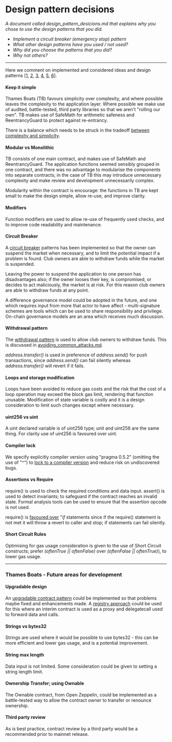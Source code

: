 
# Design pattern decisions 

*A document called design_pattern_desicions.md that explains why you chose to use the design patterns that you did.*
* *Implement a circuit breaker (emergency stop) pattern*
* *What other design patterns have you used / not used?*
* *Why did you choose the patterns that you did?*
* *Why not others?*
---
Here we comment on implemented and considered ideas and design patterns [[1](https://medium.com/coinmonks/common-attacks-in-solidity-and-how-to-defend-against-them-9bc3994c7c18), [2](https://solidity.readthedocs.io/en/v0.5.2/common-patterns.html), [3](https://medium.com/coinmonks/optimizing-your-solidity-contracts-gas-usage-9d65334db6c7), [4](https://github.com/ConsenSys/smart-contract-best-practices/blob/master/docs/recommendations.md), [5](https://github.com/cjgdev/smart-contract-patterns), [6](https://consensys.github.io/smart-contract-best-practices/)].

#### Keep it simple
Thames Boats (TB) favours simplicity over complexity, and where possible leaves the complexity to the application layer. Where possible we make use of audited, battle-tested, third party libraries so that we aren't "rolling our own". TB makes use of SafeMath for arithmetic safeness and ReentrancyGuard to protect against re-entrancy. 

There is a balance which needs to be struck in the tradeoff [between complexity and simplicity](https://consensys.github.io/smart-contract-best-practices/general_philosophy/). 

#### Modular vs Monolithic
TB consists of one main contract, and makes use of SafeMath and ReentrancyGuard. The application functions seemed sensibly grouped in one contract, and there was no advantage to modularise the components into separate contracts; in the case of TB this may introduce unnecessary complexity and make review and development unnecessarily complex.

Modularity within the contract is encourage: the functions in TB are kept small to make the design simple, allow re-use, and improve clarity.

#### Modifiers
Function modifiers are used to allow re-use of frequently used checks, and to improve code readability and maintenance. 

#### Circuit Breaker
A [circuit breaker](https://github.com/ConsenSys/smart-contract-best-practices/blob/master/docs/software_engineering.md#circuit-breakers-pause-contract-functionality) patterns has been implemented so that the owner can suspend the market when necessary, and to limit the potential impact if a problem is found. Club owners are able to withdraw funds while the market is suspended.

Leaving the power to suspend the application to one person has disadvantages also; if the owner looses their key, is compromised, or decides to act maliciously, the market is at risk. For this reason club owners are able to withdraw funds at any point. 

A difference governance model could be adopted in the future, and one which requires input from more that actor to have affect - multi-signature schemes are tools which can be used to share responsibility and privilege. On-chain governance models are an area which receives much discussion.

#### Withdrawal pattern
The [withdrawal pattern](https://solidity.readthedocs.io/en/v0.5.2/common-patterns.html) is used to allow club owners to withdraw funds. This is discussed in <a href="https://github.com/ryanwdavies/final-project-ThamesBoats/blob/master/avoiding_common_attacks.md" target="_blank"> avoiding_common_attacks.md</a>.

*address.transfer()* is used in preference of *address.send()* for push transactions, since *address.send()* can fail silently whereas *address.transfer()* will revert if it fails. 

#### Loops and storage modification
Loops have been avoided to reduce gas costs and the risk that the cost of a loop operation may exceed the block gas limit, rendering that function unusable.  Modification of state variable is costly and it is a design consideration to limit such changes except where necessary. 

#### uint256 vs uint
A uint declared variable is of uint256 type; unit and uint256 are the same thing. For clarity use of uint256 is favoured over uint.

#### Compiler lock  
We specify explicitly compiler version using "pragma 0.5.2" (omitting the use of "^") to [lock to a compiler version](https://consensys.github.io/smart-contract-best-practices/recommendations/#lock-pragmas-to-specific-compiler-version) and reduce risk on undiscovered bugs.

#### Assertions vs Require
require() is used to check the required conditions and data input. assert() is used to detect invariants; to safeguard if the contract reaches an invalid state. Formal analysis tools can be used to ensure that the assertion opcode is not used.

require() is [favoured over](https://medium.com/coinmonks/common-attacks-in-solidity-and-how-to-defend-against-them-9bc3994c7c18) "*if* statements since if the require() statement is not met it will throw a revert to caller and stop; if statements can fail silently.
  

#### Short Circuit Rules
Optimising for gas usage consideration is given to the use of Short Circuit constructs; prefer *(oftenTrue || oftenFalse)* over *(oftenFalse || oftenTrue)*), to lower gas usage.



---

### Thames Boats - Future areas for development
#### Upgradable design
An [upgradable contract pattern](https://medium.com/cardstack/upgradable-contracts-in-solidity-d5af87f0f913) could be implemented so that problems maybe fixed and enhancements made. A [registry approach](https://consensys.github.io/smart-contract-best-practices/software_engineering/#upgrading-broken-contracts) could be used for this where an interim contract is used as a proxy and delegatecall used to forward data and calls.
#### Strings vs bytes32
Strings are used where it would be possible to use bytes32 - this can be more efficient and lower gas usage, and is a potential improvement. 

#### String max length
Data input is not limited. Some consideration could be given to setting a string length limit.

#### Ownership Transfer; using Ownable
The Ownable contract, from Open Zeppelin, could be implemented as a battle-tested way to allow the contract owner to transfer or renounce ownership. 

#### Third party review
As is best practice, contract review by a third party would be a recommended prior to mainnet release. 

